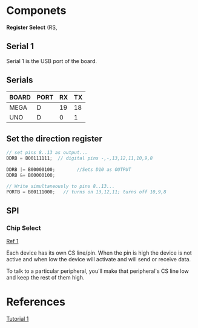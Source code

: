 
# Componets #

**Register Select** (RS, 


## Serial 1 ##

Serial 1 is the USB port of the board.


## Serials ##

| BOARD | PORT | RX | TX |
| -- | -- | -- | -- |
| MEGA | D | 19 | 18 |
| UNO | D | 0 | 1 |


## Set the direction register ##

```c
// set pins 8..13 as output...
DDRB = B00111111;  // digital pins -,-,13,12,11,10,9,8
        
DDRB |= B00000100;        //Sets D10 as OUTPUT
DDRB &= B00000100;
```

```c
// Write simultaneously to pins 8..13...
PORTB = B00111000;   // turns on 13,12,11; turns off 10,9,8
```        

## SPI ##

### Chip Select ###

[Ref 1](https://learn.sparkfun.com/tutorials/serial-peripheral-interface-spi/chip-select-cs)

Each device has its own CS line/pin. When the pin is high the device is not active and when low the device will activate and will send or receive data.

To talk to a particular peripheral, you'll make that peripheral's CS line low and keep the rest of them high.

# References #

[Tutorial 1](https://electronoobs.com/eng_arduino_tut130.php)
